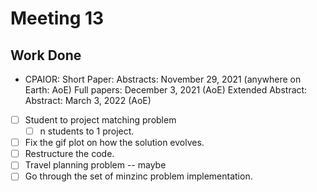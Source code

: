 # Meeting 13

## Work Done
- CPAIOR:
    Short Paper:
        Abstracts:  November 29, 2021 (anywhere on Earth: AoE)
        Full papers: December 3, 2021 (AoE)
    Extended Abstract:
        Abstract: March 3, 2022 (AoE)
- [ ] Student to project matching problem
    - [ ] n students to 1 project.
- [ ] Fix the gif plot on how the solution evolves.
- [ ] Restructure the code.
- [ ] Travel planning problem -- maybe
- [ ] Go through the set of minzinc problem implementation.